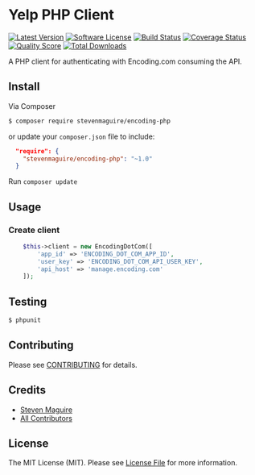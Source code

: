 # Yelp PHP Client

[![Latest Version](https://img.shields.io/github/release/stevenmaguire/encoding-php.svg?style=flat-square)](https://github.com/stevenmaguire/encoding-php/releases)
[![Software License](https://img.shields.io/badge/license-MIT-brightgreen.svg?style=flat-square)](LICENSE.md)
[![Build Status](https://img.shields.io/travis/stevenmaguire/encoding-php/master.svg?style=flat-square&1)](https://travis-ci.org/stevenmaguire/encoding-php)
[![Coverage Status](https://img.shields.io/scrutinizer/coverage/g/stevenmaguire/encoding-php.svg?style=flat-square)](https://scrutinizer-ci.com/g/stevenmaguire/encoding-php/code-structure)
[![Quality Score](https://img.shields.io/scrutinizer/g/stevenmaguire/encoding-php.svg?style=flat-square)](https://scrutinizer-ci.com/g/stevenmaguire/encoding-php)
[![Total Downloads](https://img.shields.io/packagist/dt/stevenmaguire/encoding-php.svg?style=flat-square)](https://packagist.org/packages/stevenmaguire/encoding-php)

A PHP client for authenticating with Encoding.com consuming the API.

## Install

Via Composer

``` bash
$ composer require stevenmaguire/encoding-php
```
or update your `composer.json` file to include:

```json
  "require": {
    "stevenmaguire/encoding-php": "~1.0"
  }
```
Run `composer update`

## Usage

### Create client

```php
    $this->client = new EncodingDotCom([
        'app_id' => 'ENCODING_DOT_COM_APP_ID',
        'user_key' => 'ENCODING_DOT_COM_API_USER_KEY',
        'api_host' => 'manage.encoding.com'
    ]);
```

## Testing

``` bash
$ phpunit
```

## Contributing

Please see [CONTRIBUTING](CONTRIBUTING.md) for details.

## Credits

- [Steven Maguire](https://github.com/stevenmaguire)
- [All Contributors](https://github.com/stevenmaguire/encoding-php/contributors)

## License

The MIT License (MIT). Please see [License File](LICENSE.md) for more information.
